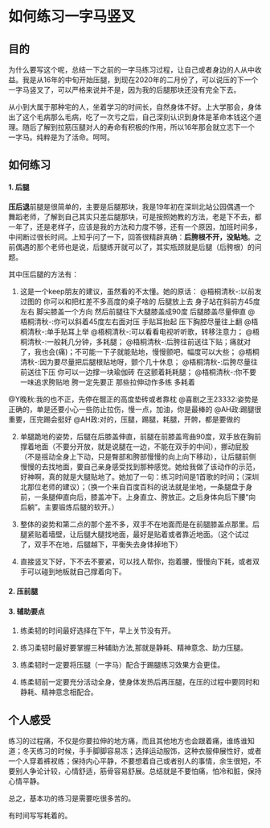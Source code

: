 # 如何练习一字马竖叉

## 目的

为什么要写这个呢，总结一下之前的一字马练习过程，让自己或者身边的人从中收益。我是从16年的中旬开始压腿，到现在2020年的二月份了，可以说压的下一个一字马竖叉了，可以严格来说并不是，因为我的后腿那块还没有完全下去。

从小到大属于那种宅的人，坐着学习的时间长，自然身体不好。上大学那会，身体出了这个毛病那么毛病，吃了一次亏之后，自己深刻认识到身体是革命本钱这个道理。随后了解到拉筋压腿对人的寿命有积极的作用，所以16年那会就立志下一个一字马。纯粹是为了活命。呵呵。 

## 如何练习

#### 1. 后腿

**压后退**前腿是很简单的，主要是后腿那块，我是19年初在深圳北站公园偶遇一个舞蹈老师，了解到自己其实只差后腿那块，可是按照她教的方法，老是下不去，都一年了，还是老样子，应该是我的方法和力度不够，还有一个原因，加班时间多，中间断过很长时间。上知乎问了一下，回答很精辟真确：**后胯根不开，没贴地**。之前偶遇的那个老师也是说，后腿练开就可以了，其实瓶颈就是后腿（后胯根）的问题。

其中压后腿的方法有：

1. 这是一个keep朋友的建议，虽然看的不太懂。她的原话：
@梧桐清秋-:以前发过图的 你可以和把杠差不多高度的桌子啥的 后腿放上去 身子站在斜前方45度左右 脚尖膝盖一个方向 然后前腿往下大腿膝盖成90度 后腿膝盖尽量伸直
@梧桐清秋-:你可以斜着45度左右面对压 手贴耳抬起 压下胸腔尽量往上翻
@梧桐清秋-:单手贴耳上举
@梧桐清秋-:可以看看电视听听歌，转移注意力；
@梧桐清秋-:一般耗几分钟，多耗腿；
@梧桐清秋-:后胯往前送往下贴；痛就对了，我也会(痛)；不可能一下子就能贴地，慢慢颤吧，幅度可以大些；
@梧桐清秋-:因为要尽量把后腿根贴地呀，颤个几十休息；
@梧桐清秋-:后胯尽量往前送往下压 你可以一边撑一块瑜伽砖 在这颤着耗耗腿；
@梧桐清秋-:你不要一味追求胯贴地 胯一定先要正 那些拉伸动作多练 多耗着


@Y晚秋:我的也不正，先停在髋正的高度垫砖或者靠枕
@喜剧之王23332:姿势是正确的，单是还要小心一些防止拉伤，慢一点，加油，你是最棒的
@AH政:踢腿很重要，压完踢会挺好
@AH政:对的，压腿，踢腿，耗腿，开骻，都是要做的


2. 单腿跪地的姿势，后腿在后膝盖伸直，前腿在前膝盖弯曲90度，双手放在胸前撑着地面（不要分开放，就是说腿在一边，不能在双手的中间），挪动屁股（不是摇动全身上下动，只是臀部和胯部慢慢的向上向下移动），让后腿前侧慢慢的去找地面，要自己亲身感受找到那种感觉。她给我做了该动作的示范，好神啊，真的就是大腿贴地了。她加了一句：练习时间是1首歌的时间；（深圳北那位老师的建议）；（换一个来自百度百科的说法就是坐地，一条腿盘于身前，一条腿伸直向后，膝盖冲下。上身直立、胯放正。之后身体向后下腰“向后躺”。主要锻炼后腿的软开。）

3. 整体的姿势和第二点的那个差不多，双手不在地面而是在前腿膝盖点那里。后腿紧贴着墙壁，让后腿大腿找地面，最好是贴着或者靠近地面。（这个试过了，双手不在地，后腿越下，平衡失去身体掉地下）

4. 直接竖叉下好，下不去不要紧，可以找人帮你，抱着腰，慢慢向下耗，或者双手可以碰到地板就自己撑着向下。


#### 2. 压前腿

#### 3. 辅助要点

1. 练柔韧的时间最好选择在下午，早上关节没有开。

2. 练习柔韧时最好要掌握三种辅助方法,那就是静耗、精神意念、助力压腿。

3. 练柔韧时一定要将压腿（一字马）配合于踢腿练习效果方会更佳。

4. 练柔韧前一定要充分活动全身，使身体发热后再压腿，在压的过程中要同时和静耗、精神意念相配合。


## 个人感受

练习的过程痛，不仅是你要拉伸的地方痛，而且其他地方也会跟着痛，谁练谁知道；冬天练习的时候，手手脚脚容易冻；选择运动服饰，这种衣服伸展性好，或者一个人穿着裤衩练；保持内心平静，不要想着自己或者别人的事情，余生很短，不要别人争论计较，心情舒适，筋骨容易舒展。总结就是不要怕痛，怕冷和脏，保持心情平静。

总之，基本功的练习是需要吃很多苦的。

有时间写写耗着的。

